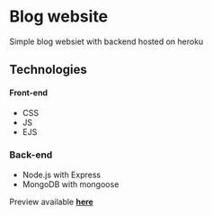 # Blog website
Simple blog websiet with backend hosted on heroku
## Technologies
#### Front-end
* CSS
* JS
* EJS

### Back-end
* Node.js with Express
* MongoDB with mongoose

Preview available [**here**](first-working-blog.herokuapp.com/)
